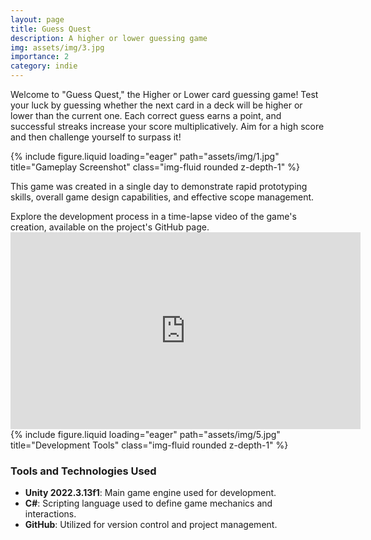 ```yaml
---
layout: page
title: Guess Quest
description: A higher or lower guessing game
img: assets/img/3.jpg
importance: 2
category: indie
---
```


Welcome to "Guess Quest," the Higher or Lower card guessing game! Test your luck by guessing whether the next card in a deck will be higher or lower than the current one. Each correct guess earns a point, and successful streaks increase your score multiplicatively. Aim for a high score and then challenge yourself to surpass it!

<div class="row">
    <div class="col-sm mt-3 mt-md-0">
        {% include figure.liquid loading="eager" path="assets/img/1.jpg" title="Gameplay Screenshot" class="img-fluid rounded z-depth-1" %}
    </div>
</div>

This game was created in a single day to demonstrate rapid prototyping skills, overall game design capabilities, and effective scope management.

<div class="caption">
    Explore the development process in a time-lapse video of the game's creation, available on the project's GitHub page.
</div>

<!-- Video Embedding -->
<div class="video-responsive">
<iframe width="560" height="315" src="https://www.youtube.com/embed/b7S1dRXfhE4?si=DQiaKxhn6Y7b5ETY" title="YouTube video player" frameborder="0" allow="accelerometer; autoplay; clipboard-write; encrypted-media; gyroscope; picture-in-picture; web-share" referrerpolicy="strict-origin-when-cross-origin" allowfullscreen></iframe>
</div>

<div class="row">
    <div class="col-sm mt-3 mt-md-0">
        {% include figure.liquid loading="eager" path="assets/img/5.jpg" title="Development Tools" class="img-fluid rounded z-depth-1" %}
    </div>
</div>

### Tools and Technologies Used

- **Unity 2022.3.13f1**: Main game engine used for development.
- **C#**: Scripting language used to define game mechanics and interactions.
- **GitHub**: Utilized for version control and project management.
